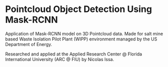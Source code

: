 # Pointcloud Object Detection Using Mask-RCNN
Application of Mask-RCNN model on 3D Pointcloud data. Made for salt mine based Waste Isolation Pilot Plant (WIPP) environment managed by the US Department of Energy.

Researched and applied at the Applied Research Center @ Florida International University (ARC @ FIU) by Nicolas Issa.
